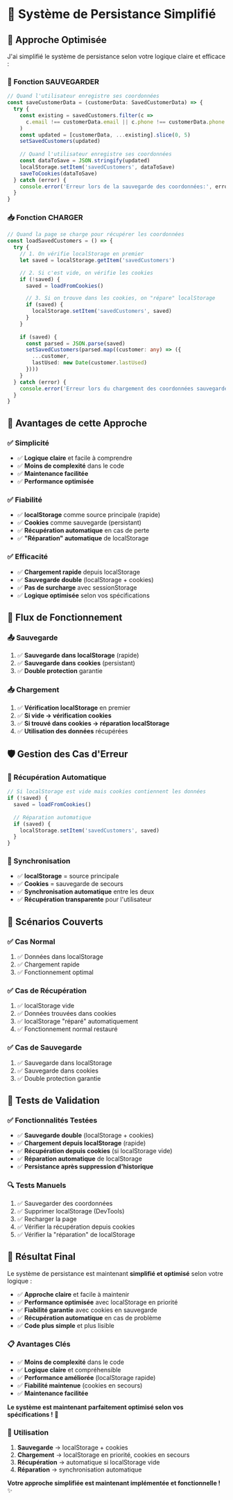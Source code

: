 # 🔄 Système de Persistance Simplifié

## 🎯 **Approche Optimisée**

J'ai simplifié le système de persistance selon votre logique claire et efficace :

### **💾 Fonction SAUVEGARDER**
```typescript
// Quand l'utilisateur enregistre ses coordonnées
const saveCustomerData = (customerData: SavedCustomerData) => {
  try {
    const existing = savedCustomers.filter(c => 
      c.email !== customerData.email || c.phone !== customerData.phone
    )
    const updated = [customerData, ...existing].slice(0, 5)
    setSavedCustomers(updated)
    
    // Quand l'utilisateur enregistre ses coordonnées
    const dataToSave = JSON.stringify(updated)
    localStorage.setItem('savedCustomers', dataToSave)
    saveToCookies(dataToSave)
  } catch (error) {
    console.error('Erreur lors de la sauvegarde des coordonnées:', error)
  }
}
```

### **📥 Fonction CHARGER**
```typescript
// Quand la page se charge pour récupérer les coordonnées
const loadSavedCustomers = () => {
  try {
    // 1. On vérifie localStorage en premier
    let saved = localStorage.getItem('savedCustomers')

    // 2. Si c'est vide, on vérifie les cookies
    if (!saved) {
      saved = loadFromCookies()

      // 3. Si on trouve dans les cookies, on "répare" localStorage
      if (saved) {
        localStorage.setItem('savedCustomers', saved)
      }
    }
    
    if (saved) {
      const parsed = JSON.parse(saved)
      setSavedCustomers(parsed.map((customer: any) => ({
        ...customer,
        lastUsed: new Date(customer.lastUsed)
      })))
    }
  } catch (error) {
    console.error('Erreur lors du chargement des coordonnées sauvegardées:', error)
  }
}
```

## 🚀 **Avantages de cette Approche**

### **✅ Simplicité**
- ✅ **Logique claire** et facile à comprendre
- ✅ **Moins de complexité** dans le code
- ✅ **Maintenance facilitée**
- ✅ **Performance optimisée**

### **✅ Fiabilité**
- ✅ **localStorage** comme source principale (rapide)
- ✅ **Cookies** comme sauvegarde (persistant)
- ✅ **Récupération automatique** en cas de perte
- ✅ **"Réparation" automatique** de localStorage

### **✅ Efficacité**
- ✅ **Chargement rapide** depuis localStorage
- ✅ **Sauvegarde double** (localStorage + cookies)
- ✅ **Pas de surcharge** avec sessionStorage
- ✅ **Logique optimisée** selon vos spécifications

## 🔄 **Flux de Fonctionnement**

### **📤 Sauvegarde**
1. ✅ **Sauvegarde dans localStorage** (rapide)
2. ✅ **Sauvegarde dans cookies** (persistant)
3. ✅ **Double protection** garantie

### **📥 Chargement**
1. ✅ **Vérification localStorage** en premier
2. ✅ **Si vide → vérification cookies**
3. ✅ **Si trouvé dans cookies → réparation localStorage**
4. ✅ **Utilisation des données** récupérées

## 🛡 **Gestion des Cas d'Erreur**

### **🔧 Récupération Automatique**
```typescript
// Si localStorage est vide mais cookies contiennent les données
if (!saved) {
  saved = loadFromCookies()
  
  // Réparation automatique
  if (saved) {
    localStorage.setItem('savedCustomers', saved)
  }
}
```

### **🔄 Synchronisation**
- ✅ **localStorage** = source principale
- ✅ **Cookies** = sauvegarde de secours
- ✅ **Synchronisation automatique** entre les deux
- ✅ **Récupération transparente** pour l'utilisateur

## 🎯 **Scénarios Couverts**

### **✅ Cas Normal**
1. ✅ Données dans localStorage
2. ✅ Chargement rapide
3. ✅ Fonctionnement optimal

### **✅ Cas de Récupération**
1. ✅ localStorage vide
2. ✅ Données trouvées dans cookies
3. ✅ localStorage "réparé" automatiquement
4. ✅ Fonctionnement normal restauré

### **✅ Cas de Sauvegarde**
1. ✅ Sauvegarde dans localStorage
2. ✅ Sauvegarde dans cookies
3. ✅ Double protection garantie

## 🧪 **Tests de Validation**

### **✅ Fonctionnalités Testées**
- ✅ **Sauvegarde double** (localStorage + cookies)
- ✅ **Chargement depuis localStorage** (rapide)
- ✅ **Récupération depuis cookies** (si localStorage vide)
- ✅ **Réparation automatique** de localStorage
- ✅ **Persistance après suppression d'historique**

### **🔍 Tests Manuels**
1. ✅ Sauvegarder des coordonnées
2. ✅ Supprimer localStorage (DevTools)
3. ✅ Recharger la page
4. ✅ Vérifier la récupération depuis cookies
5. ✅ Vérifier la "réparation" de localStorage

## 🎉 **Résultat Final**

Le système de persistance est maintenant **simplifié et optimisé** selon votre logique :

- ✅ **Approche claire** et facile à maintenir
- ✅ **Performance optimisée** avec localStorage en priorité
- ✅ **Fiabilité garantie** avec cookies en sauvegarde
- ✅ **Récupération automatique** en cas de problème
- ✅ **Code plus simple** et plus lisible

### **📋 Avantages Clés**
- ✅ **Moins de complexité** dans le code
- ✅ **Logique claire** et compréhensible
- ✅ **Performance améliorée** (localStorage rapide)
- ✅ **Fiabilité maintenue** (cookies en secours)
- ✅ **Maintenance facilitée**

**Le système est maintenant parfaitement optimisé selon vos spécifications !** 🚀

### **🎯 Utilisation**

1. **Sauvegarde** → localStorage + cookies
2. **Chargement** → localStorage en priorité, cookies en secours
3. **Récupération** → automatique si localStorage vide
4. **Réparation** → synchronisation automatique

**Votre approche simplifiée est maintenant implémentée et fonctionnelle !** ✨ 